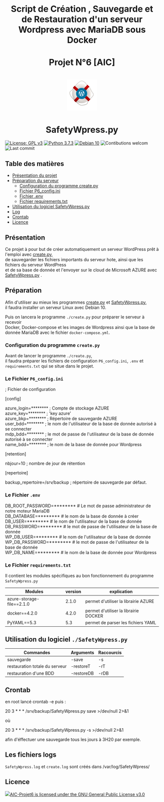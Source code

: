 # <div align="center"> Script de Création , Sauvegarde et de Restauration d'un serveur Wordpress avec MariaDB sous Docker </div>

# <div align="center"> Projet N°6 [AIC] </div>

# <p align="center"><img width=20% src="https://github.com/Gaffarel/AIC-Projet6/blob/master/images/logo.png"></p>

# <div align="center">SafetyWpress.py</div>

[![License: GPL v3](https://img.shields.io/badge/License-GPLv3-blue.svg)](LICENSE)
[![Python 3.7.3](https://badgen.net/badge/python/3.7.3)](https://www.python.org/downloads/release/python-373/)
[![Debian 10](https://badgen.net/badge/Debian/10)](https://www.debian.org/)
![Contibutions welcom](https://img.shields.io/badge/contributions-welcom-orange.svg)
![Last commit](https://img.shields.io/github/last-commit/Gaffarel/AIC-Projet6)

## Table des matières
- [Présentation du projet](#pr%C3%A9sentation)
- [Préparation du serveur](#pr%C3%A9paration)
  - [Configuration du programme create.py](#configuration-du-programme-createpy)
  - [Fichier P6_config.ini](#le-fichier-p6_configini)
  - [Fichier .env](#le-fichier-env)
  - [Fichier requirements.txt](#le-fichier-requirementstxt)
- [Utilisation du logiciel SafetyWpress.py](#utilisation-du-logiciel-safetywpresspy)
- [Log](#les-fichiers-logs)
- [Crontab](#crontab)
- [Licence](#licence)

## Présentation

Ce projet à pour but de créer automatiquement un serveur WordPress prêt à l'emploi avec [create.py](https://github.com/Gaffarel/AIC-Projet6/blob/master/create.py),  
de sauvegarder les fichiers importants du serveur hote, ainsi que les fichiers du serveur WordPress  
et de sa base de donnée et l'envoyer sur le cloud de Microsoft AZURE avec  [SafetyWpress.py](https://github.com/Gaffarel/AIC-Projet6/blob/master/SafetyWpress.py) .


## Préparation

Afin d'utiliser au mieux les programmes [create.py](https://github.com/Gaffarel/AIC-Projet6/blob/master/create.py) et [SafetyWpress.py](https://github.com/Gaffarel/AIC-Projet6/blob/master/SafetyWpress.py),  
il faudra installer un serveur Linux avec Debian 10.

Puis on lancera le programme `./create.py` pour préparer le serveur à recevoir  
Docker, Docker-compose et les images de Wordpress ainsi que la base de donnée MariaDB avec le fichier `docker-compose.yml`.

### Configuration du programme `create.py`

Avant de lancer le programme `./create.py`,  
il faudra préparer les fichiers de configuration `P6_config.ini`, `.env` et `requirements.txt` qui se situe dans le projet.

### Le Fichier `P6_config.ini`

; Fichier de configuration

[config]

azure_login=******** ; Compte de stockage AZURE  
azure_key=******** ; 'key azure'  
azure_bkp=******** ; Répertoire de sauvegarde AZURE  
user_bdd=******** ; le nom de l'utilisateur de la base de donnée autorisé à se connecter  
mdp_bdd=******** ; le mot de passe de l'utilisateur de la base de donnée autorisé à se connecter  
name_bdd=******** ; le nom de la base de donnée pour Wordpress  

[retention]

nbjour=10 ; nombre de jour de rétention

[repertoire]

backup_repertoire=/srv/backup ; répertoire de sauvegarde par défaut.  

### Le Fichier `.env`

DB_ROOT_PASSWORD=********  # Le mot de passe administrateur de notre moteur MariaDB  
DB_DATABASE=********  # le nom de la base de donnée à créer  
DB_USER=********  # le nom de l'utilisateur de la base de donnée  
DB_PASSWORD=********  # le mot de passe de l'utilisateur de la base de donnée  
WP_DB_USER=********  # le nom de l'utilisateur de la base de donnée  
WP_DB_PASSWORD=********  # le mot de passe de l'utilisateur de la base de donnée  
WP_DB_NAME=********  # le nom de la base de donnée pour Wordpress  

### Le Fichier `requirements.txt`
Il contient les modules spécifiques au bon fonctionnement du programme `SafetyWpress.py`  

| Modules                  | version | explication                          |
|--------------------------|---------|--------------------------------------|
|azure-storage-file==2.1.0 | 2.1.0   | permet d'utiliser la librairie AZURE |
|docker==4.2.0             | 4.2.0   | permet d'utiliser la librairie DOCKER|
|PyYAML==5.3               | 5.3     | permet de parser les fichiers YAML   |

## Utilisation du logiciel `./SafetyWpress.py`

| Commandes                      | Arguments     | Raccourcis     |
|--------------------------------|---------------|----------------|
| sauvegarde                     | -save         | -s             |
| restauration totale du serveur | -restoreT     | -rT            |
| restauration d'une BDD         | -restoreDB    | -rDB           |

## Crontab

en root lancé crontab -e puis :

20 3 * * *  /srv/backup/SafetyWpress.py save >/dev/null 2>&1

où

20 3 * * *  /srv/backup/SafetyWpress.py -s >/dev/null 2>&1

afin d'éffectuer une sauvegarde tous les jours à 3H20 par exemple.

## Les fichiers logs

`SafetyWpress.log` et `create.log` sont créés dans /var/log/SafetyWpress/

## Licence

 <p><a href="https://github.com/Gaffarel/AIC-Projet6/blob/master/LICENSE">
 <img width=6% src="https://www.gnu.org/graphics/gplv3-or-later.svg">AIC-Projet6 is licensed under the GNU General Public License v3.0
 </a></p>